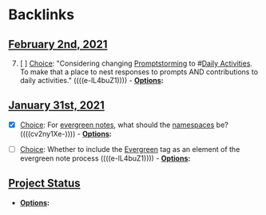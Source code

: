 
# Backlinks
## [February 2nd, 2021](<February 2nd, 2021.md>)
7. [ ] [Choice](<Choice.md>):  "Considering changing [Promptstorming](<Promptstorming.md>) to #[Daily Activities](<Daily Activities.md>). To make that a place to nest responses to prompts AND contributions to daily activities." ((((e-lL4buZ1))))
            - **[Options](<Options.md>):**

## [January 31st, 2021](<January 31st, 2021.md>)
- [x] [Choice](<Choice.md>): For [evergreen notes](<evergreen notes.md>), what should the [namespaces](<namespaces.md>) be? ((((cv2ny1Xe-)))) 
            - **[Options](<Options.md>):**

- [ ] [Choice](<Choice.md>): Whether to include the [Evergreen](<Evergreen.md>) tag as an element of the evergreen note process ((((e-lL4buZ1))))
            - **[Options](<Options.md>):**

## [Project Status](<Project Status.md>)
- **[Options](<Options.md>):**

